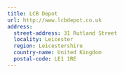 ```yaml
---
title: LCB Depot
url: http://www.lcbdepot.co.uk
address:
  street-address: 31 Rutland Street
  locality: Leicester
  region: Leicestershire
  country-name: United Kingdom
  postal-code: LE1 1RE
---
```

